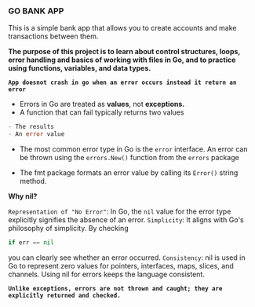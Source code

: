 ### GO BANK APP

This is a simple bank app that allows you to create accounts and make transactions between them.

**The purpose of this project is to learn about control structures, loops, error handling and basics of working with files in Go, and to practice using functions, variables, and data types.**

**`App doesnot crash in go when an error occurs instead it return an error`**

- Errors in Go are treated as **values**, not **exceptions.**
- A function that can fail typically returns two values

```go
- The results
- An error value
```

- The most common error type in Go is the `error` interface. An error can be thrown using the `errors.New()` function from the `errors` package

- The fmt package formats an error value by calling its `Error()` string method.

**Why nil?**

`Representation of "No Error"`: In Go, the `nil` value for the error type explicitly signifies the absence of an error.
`Simplicity`: It aligns with Go's philosophy of simplicity. By checking

```go
if err == nil
```

you can clearly see whether an error occurred.
`Consistency`: nil is used in Go to represent zero values for pointers, interfaces, maps, slices, and channels. Using nil for errors keeps the language consistent.

**`Unlike exceptions, errors are not thrown and caught; they are explicitly returned and checked.`**
